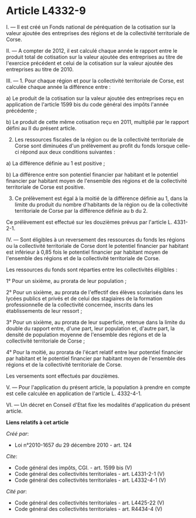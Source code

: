 # Article L4332-9

I. ― Il est créé un Fonds national de péréquation de la cotisation sur la valeur ajoutée des entreprises des régions et de la
collectivité territoriale de Corse. 

II. ― A compter de 2012, il est calculé chaque année le rapport entre le produit total de cotisation sur la valeur ajoutée
des entreprises au titre de l'exercice précédent et celui de la cotisation sur la valeur ajoutée des entreprises au titre de
2010. 

III. ― 1. Pour chaque région et pour la collectivité territoriale de Corse, est calculée chaque année la différence entre : 

a) Le produit de la cotisation sur la valeur ajoutée des entreprises reçu en application de l'article 1599 bis du code
général des impôts l'année précédente ; 

b) Le produit de cette même cotisation reçu en 2011, multiplié par le rapport défini au II du présent article. 

2. Les ressources fiscales de la région ou de la collectivité territoriale de Corse sont diminuées d'un prélèvement au profit
du fonds lorsque celle-ci répond aux deux conditions suivantes : 

a) La différence définie au 1 est positive ; 

b) La différence entre son potentiel financier par habitant et le potentiel financier par habitant moyen de l'ensemble des
régions et de la collectivité territoriale de Corse est positive. 

3. Ce prélèvement est égal à la moitié de la différence définie au 1, dans la limite du produit du nombre d'habitants de la
région ou de la collectivité territoriale de Corse par la différence définie au b du 2. 

Ce prélèvement est effectué sur les douzièmes prévus par l'article L. 4331-2-1. 

IV. ― Sont éligibles à un reversement des ressources du fonds les régions ou la collectivité territoriale de Corse dont le
potentiel financier par habitant est inférieur à 0,85 fois le potentiel financier par habitant moyen de l'ensemble des
régions et de la collectivité territoriale de Corse. 

Les ressources du fonds sont réparties entre les collectivités éligibles : 

1° Pour un sixième, au prorata de leur population ; 

2° Pour un sixième, au prorata de l'effectif des élèves scolarisés dans les lycées publics et privés et de celui des
stagiaires de la formation professionnelle de la collectivité concernée, inscrits dans les établissements de leur ressort ; 

3° Pour un sixième, au prorata de leur superficie, retenue dans la limite du double du rapport entre, d'une part, leur
population et, d'autre part, la densité de population moyenne de l'ensemble des régions et de la collectivité territoriale de
Corse ; 

4° Pour la moitié, au prorata de l'écart relatif entre leur potentiel financier par habitant et le potentiel financier par
habitant moyen de l'ensemble des régions et de la collectivité territoriale de Corse. 

Les versements sont effectués par douzièmes. 

V. ― Pour l'application du présent article, la population à prendre en compte est celle calculée en application de l'article
L. 4332-4-1.

VI. ― Un décret en Conseil d'Etat fixe les modalités d'application du présent article.

**Liens relatifs à cet article**

_Créé par_:

  - Loi n°2010-1657 du 29 décembre 2010 - art. 124

_Cite_:

  - Code général des impôts, CGI. - art. 1599 bis (V)
  - Code général des collectivités territoriales - art. L4331-2-1 (V)
  - Code général des collectivités territoriales - art. L4332-4-1 (V)

_Cité par_:

  - Code général des collectivités territoriales - art. L4425-22 (V)
  - Code général des collectivités territoriales - art. R4434-4 (V)
